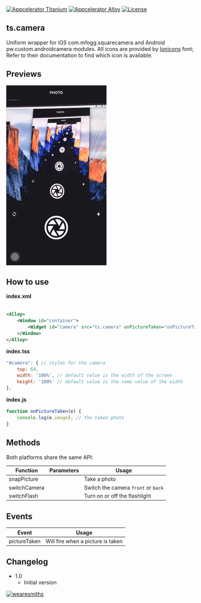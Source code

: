 [![Appcelerator
Titanium](http://www-static.appcelerator.com/badges/titanium-git-badge-sq.png)](http://appcelerator.com/titanium/)
[![Appcelerator
Alloy](http://www-static.appcelerator.com/badges/alloy-git-badge-sq.png)](http://appcelerator.com/alloy/)
[![License](http://img.shields.io/badge/license-Apache%202.0-blue.svg?style=flat)](http://choosealicense.com/licenses/apache-2.0/)

## ts.camera
Uniform wrapper for iOS com.mfogg.squarecamera and Android pw.custom.androidcamera modules. All icons are provided by [Ionicons](https://github.com/driftyco/ionicons) font; Refer to their documentation to find which icon is available.

## Previews 

![screenshot](demo.gif)

## How to use

**index.xml**

```xml

<Alloy>
    <Window id="container">
        <Widget id="camera" src="ts.camera" onPictureTaken="onPictureTaken" />
    </Window>
</Alloy>


```

**index.tss**
```javascript
"#camera": { // styles for the camera
    top: 64,
    width: '100%', // default value is the width of the screen
    height: '100%' // default value is the same value of the width
},
```

**index.js**
```javascript
function onPictureTaken(e) {
    console.log(e.image); // the taken photo
}
```

## Methods
Both platforms share the same API:

| Function     | Parameters | Usage |
| ----------   | ---------- | ----- |
| snapPicture  |            | Take a photo |
| switchCamera |            | Switch the camera `front` or `back` |
| switchFlash  |            | Turn on or off the flashlight |

## Events
| Event        | Usage |
| ----------   | ----- |
| pictureTaken | Will fire when a picture is taken |

## Changelog
* 1.0
  * Initial version

[![wearesmiths](http://wearesmiths.com/media/logoGitHub.png)](http://wearesmiths.com)

